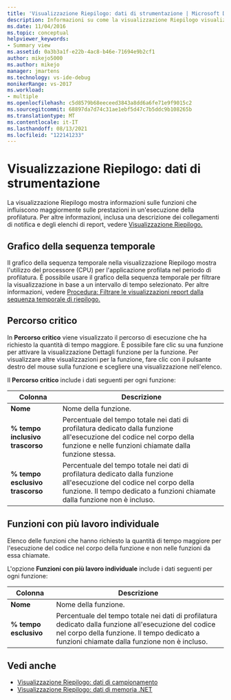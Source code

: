 ```yaml
---
title: 'Visualizzazione Riepilogo: dati di strumentazione | Microsoft Docs'
description: Informazioni su come la visualizzazione Riepilogo visualizza informazioni sulle funzioni più dispendiose in termini di prestazioni e una descrizione degli elenchi Report e Collegamenti di notifica.
ms.date: 11/04/2016
ms.topic: conceptual
helpviewer_keywords:
- Summary view
ms.assetid: 0a3b3a1f-e22b-4ac8-b46e-71694e9b2cf1
author: mikejo5000
ms.author: mikejo
manager: jmartens
ms.technology: vs-ide-debug
monikerRange: vs-2017
ms.workload:
- multiple
ms.openlocfilehash: c5d8579b68eeceed3843a8dd6a6fe71e9f9015c2
ms.sourcegitcommit: 68897da7d74c31ae1ebf5d47c7b5ddc9b108265b
ms.translationtype: MT
ms.contentlocale: it-IT
ms.lasthandoff: 08/13/2021
ms.locfileid: "122141233"
---
```

# <a name="summary-view---instrumentation-data"></a>Visualizzazione Riepilogo: dati di strumentazione
La visualizzazione Riepilogo mostra informazioni sulle funzioni che influiscono maggiormente sulle prestazioni in un'esecuzione della profilatura. Per altre informazioni, inclusa una descrizione dei collegamenti di notifica e degli elenchi di report, vedere [Visualizzazione Riepilogo.](../profiling/summary-view.md)

## <a name="timeline-graph"></a>Grafico della sequenza temporale
 Il grafico della sequenza temporale nella visualizzazione Riepilogo mostra l'utilizzo del processore (CPU) per l'applicazione profilata nel periodo di profilatura. È possibile usare il grafico della sequenza temporale per filtrare la visualizzazione in base a un intervallo di tempo selezionato. Per altre informazioni, vedere [Procedura: Filtrare le visualizzazioni report dalla sequenza temporale di riepilogo.](../profiling/how-to-filter-report-views-from-the-summary-timeline.md)

## <a name="hot-path"></a>Percorso critico
 In **Percorso critico** viene visualizzato il percorso di esecuzione che ha richiesto la quantità di tempo maggiore. È possibile fare clic su una funzione per attivare la visualizzazione Dettagli funzione per la funzione. Per visualizzare altre visualizzazioni per la funzione, fare clic con il pulsante destro del mouse sulla funzione e scegliere una visualizzazione nell'elenco.

 Il **Percorso critico** include i dati seguenti per ogni funzione:

|Colonna|Descrizione|
|------------|-----------------|
|**Nome**|Nome della funzione.|
|**% tempo inclusivo trascorso**|Percentuale del tempo totale nei dati di profilatura dedicato dalla funzione all'esecuzione del codice nel corpo della funzione e nelle funzioni chiamate dalla funzione stessa.|
|**% tempo esclusivo trascorso**|Percentuale del tempo totale nei dati di profilatura dedicato dalla funzione all'esecuzione del codice nel corpo della funzione. Il tempo dedicato a funzioni chiamate dalla funzione non è incluso.|

## <a name="functions-with-most-individual-work"></a>Funzioni con più lavoro individuale
 Elenco delle funzioni che hanno richiesto la quantità di tempo maggiore per l'esecuzione del codice nel corpo della funzione e non nelle funzioni da essa chiamate.

 L'opzione **Funzioni con più lavoro individuale** include i dati seguenti per ogni funzione:

|Colonna|Descrizione|
|------------|-----------------|
|**Nome**|Nome della funzione.|
|**% tempo esclusivo**|Percentuale del tempo totale nei dati di profilatura dedicato dalla funzione all'esecuzione del codice nel corpo della funzione. Il tempo dedicato a funzioni chiamate dalla funzione non è incluso.|

## <a name="see-also"></a>Vedi anche
- [Visualizzazione Riepilogo: dati di campionamento](../profiling/summary-view-sampling-data.md)
- [Visualizzazione Riepilogo: dati di memoria .NET](../profiling/summary-view-dotnet-memory-data.md)

